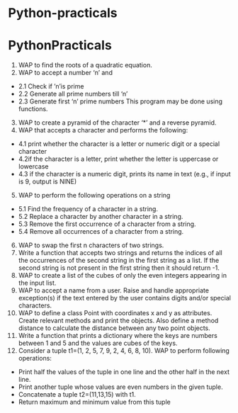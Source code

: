 # Python-practicals
# PythonPracticals
1. WAP to find the roots of a quadratic equation.
2. WAP to accept a number ‘n’ and
- 2.1  Check if ’n’is prime
- 2.2  Generate all prime numbers till ‘n’
- 2.3  Generate first ‘n’ prime numbers This program may be done using functions.
3. WAP to create a pyramid of the character ‘*’ and a reverse pyramid.
4. WAP that accepts a character and performs the following:
- 4.1 print whether the character is a letter or numeric digit or a special character
- 4.2if the character is a letter, print whether the letter is uppercase or lowercase
- 4.3 if the character is a numeric digit, prints its name in text (e.g., if input is 9,
output is NINE)
5. WAP to perform the following operations on a string
- 5.1 Find the frequency of a character in a string.
- 5.2 Replace a character by another character in a string.
- 5.3 Remove the first occurrence of a character from a string.
- 5.4 Remove all occurrences of a character from a string.
6. WAP to swap the first n characters of two strings.
7. Write a function that accepts two strings and returns the indices of all the occurrences
of the second string in the first string as a list. If the second string is not present in the
first string then it should return -1.
8. WAP to create a list of the cubes of only the even integers appearing in the input list.
9. WAP to accept a name from a user. Raise and handle appropriate exception(s) if the text entered
by the user contains digits and/or special characters.
10. WAP to define a class Point with coordinates x and y as attributes. Create
relevant methods and print the objects. Also define a method distance to calculate the
distance between any two point objects.
11. Write a function that prints a dictionary where the keys are numbers between 1 and 5
and the values are cubes of the keys. 
12. Consider a tuple t1=(1, 2, 5, 7, 9, 2, 4, 6, 8, 10). WAP to perform following operations:
- Print half the values of the tuple in one line and the other half in the next line.
- Print another tuple whose values are even numbers in the given tuple.
- Concatenate a tuple t2=(11,13,15) with t1.
- Return maximum and minimum value from this tuple 
